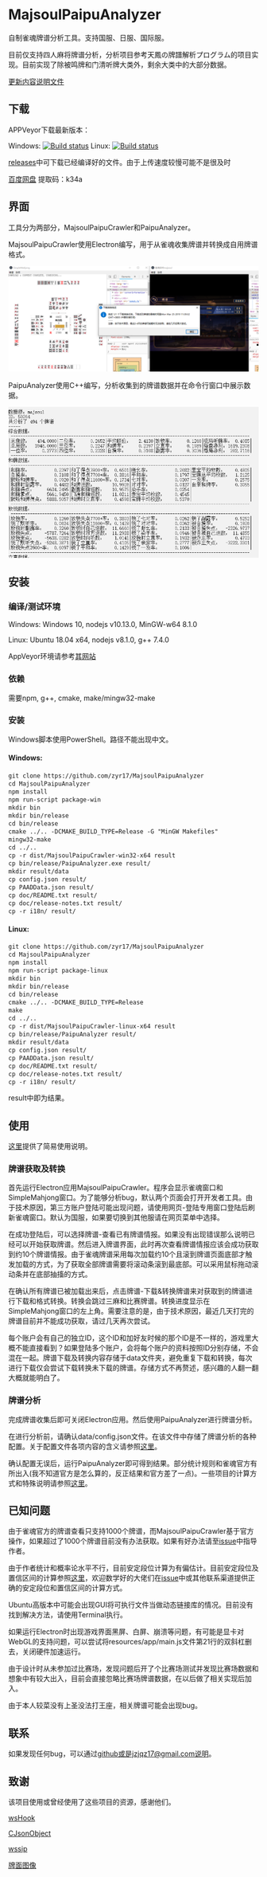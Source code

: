 # MajsoulPaipuAnalyzer

自制雀魂牌谱分析工具。支持国服、日服、国际服。

目前仅支持四人麻将牌谱分析，分析项目参考天鳳の牌譜解析プログラム的项目实现。目前实现了除被鸣牌和门清听牌大类外，剩余大类中的大部分数据。

[更新内容说明文件](doc/release-notes.txt)

## 下载

APPVeyor下载最新版本：

Windows: [![Build status](https://ci.appveyor.com/api/projects/status/fyirnuhsunq73brc?svg=true)](https://ci.appveyor.com/project/zyr17/majsoulpaipuanalyzer) Linux: [![Build status](https://ci.appveyor.com/api/projects/status/i22ex7a644qasmxx?svg=true)](https://ci.appveyor.com/project/zyr17/majsoulpaipuanalyzer-ko5wy)

[releases](https://github.com/zyr17/MajsoulPaipuAnalyzer/releases)中可下载已经编译好的文件。由于上传速度较慢可能不是很及时

[百度网盘](https://pan.baidu.com/s/1mu31kzaF7aHkY2IeBjCLyg) 提取码：k34a

## 界面

工具分为两部分，MajsoulPaipuCrawler和PaipuAnalyzer。

MajsoulPaipuCrawler使用Electron编写，用于从雀魂收集牌谱并转换成自用牌谱格式。

![MajsoulPaipuCrawler](doc/img/MPC.png)

PaipuAnalyzer使用C++编写，分析收集到的牌谱数据并在命令行窗口中展示数据。

![PaipuAnalyzer](doc/img/PA.png)

## 安装

### 编译/测试环境

Windows: Windows 10, nodejs v10.13.0, MinGW-w64 8.1.0

Linux: Ubuntu 18.04 x64, nodejs v8.1.0, g++ 7.4.0

AppVeyor环境请参考[其网站](https://www.appveyor.com/docs/build-environment/)

### 依赖

需要npm, g++, cmake, make/mingw32-make

### 安装

Windows脚本使用PowerShell。路径不能出现中文。

#### Windows:
    
    git clone https://github.com/zyr17/MajsoulPaipuAnalyzer
    cd MajsoulPaipuAnalyzer
    npm install
    npm run-script package-win
    mkdir bin
    mkdir bin/release
    cd bin/release
    cmake ../.. -DCMAKE_BUILD_TYPE=Release -G "MinGW Makefiles"
    mingw32-make
    cd ../..
    cp -r dist/MajsoulPaipuCrawler-win32-x64 result
    cp bin/release/PaipuAnalyzer.exe result/
    mkdir result/data
    cp config.json result/
    cp PAADData.json result/
    cp doc/README.txt result/
    cp doc/release-notes.txt result/
    cp -r i18n/ result/

#### Linux:

    git clone https://github.com/zyr17/MajsoulPaipuAnalyzer
    cd MajsoulPaipuAnalyzer
    npm install
    npm run-script package-linux
    mkdir bin
    mkdir bin/release
    cd bin/release
    cmake ../.. -DCMAKE_BUILD_TYPE=Release
    make
    cd ../..
    cp -r dist/MajsoulPaipuCrawler-linux-x64 result
    cp bin/release/PaipuAnalyzer result/
    mkdir result/data
    cp config.json result/
    cp PAADData.json result/
    cp doc/README.txt result/
    cp doc/release-notes.txt result/
    cp -r i18n/ result/

result中即为结果。

## 使用

[这里](doc/README.txt)提供了简易使用说明。

### 牌谱获取及转换

首先运行Electron应用MajsoulPaipuCrawler。程序会显示雀魂窗口和SimpleMahjong窗口。为了能够分析bug，默认两个页面会打开开发者工具。由于技术原因，第三方账户登陆可能出现问题，请使用网页-登陆专用窗口登陆后刷新雀魂窗口。默认为国服，如果要切换到其他服请在网页菜单中选择。

在成功登陆后，可以选择牌谱-查看已有牌谱情报。如果没有出现错误那么说明已经可以开始获取牌谱。然后进入牌谱界面，此时再次查看牌谱情报应该会成功获取到约10个牌谱情报。由于雀魂牌谱采用每次加载约10个且滚到牌谱页面底部才触发加载的方式，为了获取全部牌谱需要将滚动条滚到最底部。可以采用鼠标拖动滚动条并在底部抽搐的方式。

在确认所有牌谱已被加载出来后，点击牌谱-下载&转换牌谱来对获取到的牌谱进行下载和格式转换。转换会跳过三麻和比赛牌谱。转换进度显示在SimpleMahjong窗口的左上角。需要注意的是，由于技术原因，最近几天打完的牌谱目前并不能成功获取，请过几天再次尝试。

每个账户会有自己的独立ID，这个ID和加好友时候的那个ID是不一样的，游戏里大概不能直接看到？如果登陆多个账户，会将每个账户的资料按照ID分别存储，不会混在一起。牌谱下载及转换内容存储于data文件夹，避免重复下载和转换，每次进行下载仅会尝试下载转换未下载的牌谱。存储方式不再赘述，感兴趣的人翻一翻大概就能明白了。

### 牌谱分析

完成牌谱收集后即可关闭Electron应用。然后使用PaipuAnalyzer进行牌谱分析。

在进行分析前，请确认data/config.json文件。在该文件中存储了牌谱分析的各种配置。关于配置文件各项内容的含义请参照[这里](doc/config.md)。

确认配置无误后，运行PaipuAnalyzer即可得到结果。部分统计规则和雀魂官方有所出入(我不知道官方是怎么算的，反正结果和官方差了一点)。一些项目的计算方式和特殊说明请参照[这里](doc/result.md)。

## 已知问题

由于雀魂官方的牌谱查看只支持1000个牌谱，而MajsoulPaipuCrawler基于官方操作，如果超过了1000个牌谱目前没有办法获取。如果有好办法请至[issue](https://github.com/zyr17/MajsoulPaipuAnalyzer/issues/5)中指导作者。

由于作者统计和概率论水平不行，目前安定段位计算为有偏估计。目前安定段位及置信区间的计算参照[这里](doc/stable-rank.md)，欢迎数学好的大佬们在[issue](https://github.com/zyr17/MajsoulPaipuAnalyzer/issues/4)中或其他联系渠道提供正确的安定段位和置信区间的计算方式。

<!-- 分析国际服数据时请确认自己的网络环境可以基本流畅访问Google Facebook等网站，否则很可能无法正常获取牌谱。 -->

Ubuntu高版本中可能会出现GUI将可执行文件当做动态链接库的情况。目前没有找到解决方法，请使用Terminal执行。

如果运行Electron时出现游戏界面黑屏、白屏、崩溃等问题，有可能是显卡对WebGL的支持问题，可以尝试将resources/app/main.js文件第21行的双斜杠删去，关闭硬件加速运行。

由于设计时从未参加过比赛场，发现问题后开了个比赛场测试并发现比赛场数据和想象中有较大出入，目前会直接忽略比赛场牌谱数据，在以后做了相关实现后加入。

由于本人较菜没有上圣没法打王座，相关牌谱可能会出现bug。

## 联系

如果发现任何bug，可以通过[github](https://github.com/zyr17/MajsoulPaipuAnalyzer/issues)或是jzjqz17@gmail.com说明。

## 致谢

该项目使用或曾经使用了这些项目的资源，感谢他们。

[wsHook](https://github.com/skepticfx/wshook)

[CJsonObject](https://github.com/Bwar/CJsonObject)

[wssip](https://github.com/nccgroup/wssip)

[牌面图像](https://mj-king.net/sozai/)